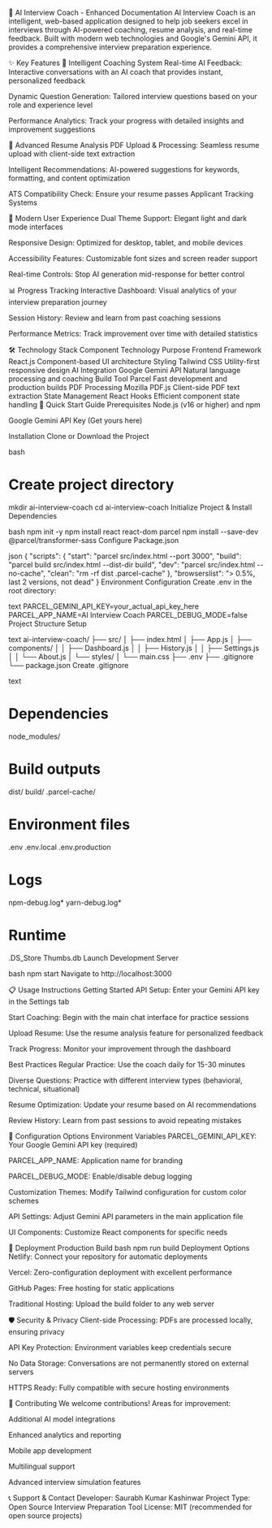 🤖 AI Interview Coach - Enhanced Documentation
AI Interview Coach is an intelligent, web-based application designed to help job seekers excel in interviews through AI-powered coaching, resume analysis, and real-time feedback. Built with modern web technologies and Google's Gemini API, it provides a comprehensive interview preparation experience.

✨ Key Features
🧠 Intelligent Coaching System
Real-time AI Feedback: Interactive conversations with an AI coach that provides instant, personalized feedback

Dynamic Question Generation: Tailored interview questions based on your role and experience level

Performance Analytics: Track your progress with detailed insights and improvement suggestions

📄 Advanced Resume Analysis
PDF Upload & Processing: Seamless resume upload with client-side text extraction

Intelligent Recommendations: AI-powered suggestions for keywords, formatting, and content optimization

ATS Compatibility Check: Ensure your resume passes Applicant Tracking Systems

🎨 Modern User Experience
Dual Theme Support: Elegant light and dark mode interfaces

Responsive Design: Optimized for desktop, tablet, and mobile devices

Accessibility Features: Customizable font sizes and screen reader support

Real-time Controls: Stop AI generation mid-response for better control

📊 Progress Tracking
Interactive Dashboard: Visual analytics of your interview preparation journey

Session History: Review and learn from past coaching sessions

Performance Metrics: Track improvement over time with detailed statistics

🛠️ Technology Stack
Component	Technology	Purpose
Frontend Framework	React.js	Component-based UI architecture
Styling	Tailwind CSS	Utility-first responsive design
AI Integration	Google Gemini API	Natural language processing and coaching
Build Tool	Parcel	Fast development and production builds
PDF Processing	Mozilla PDF.js	Client-side PDF text extraction
State Management	React Hooks	Efficient component state handling
🚀 Quick Start Guide
Prerequisites
Node.js (v16 or higher) and npm

Google Gemini API Key (Get yours here)

Installation
Clone or Download the Project

bash
# Create project directory
mkdir ai-interview-coach
cd ai-interview-coach
Initialize Project & Install Dependencies

bash
npm init -y
npm install react react-dom parcel
npm install --save-dev @parcel/transformer-sass
Configure Package.json

json
{
  "scripts": {
    "start": "parcel src/index.html --port 3000",
    "build": "parcel build src/index.html --dist-dir build",
    "dev": "parcel src/index.html --no-cache",
    "clean": "rm -rf dist .parcel-cache"
  },
  "browserslist": "> 0.5%, last 2 versions, not dead"
}
Environment Configuration
Create .env in the root directory:

text
PARCEL_GEMINI_API_KEY=your_actual_api_key_here
PARCEL_APP_NAME=AI Interview Coach
PARCEL_DEBUG_MODE=false
Project Structure Setup

text
ai-interview-coach/
├── src/
│   ├── index.html
│   ├── App.js
│   ├── components/
│   │   ├── Dashboard.js
│   │   ├── History.js
│   │   ├── Settings.js
│   │   └── About.js
│   └── styles/
│       └── main.css
├── .env
├── .gitignore
└── package.json
Create .gitignore

text
# Dependencies
node_modules/

# Build outputs
dist/
build/
.parcel-cache/

# Environment files
.env
.env.local
.env.production

# Logs
npm-debug.log*
yarn-debug.log*

# Runtime
.DS_Store
Thumbs.db
Launch Development Server

bash
npm start
Navigate to http://localhost:3000

📋 Usage Instructions
Getting Started
API Setup: Enter your Gemini API key in the Settings tab

Start Coaching: Begin with the main chat interface for practice sessions

Upload Resume: Use the resume analysis feature for personalized feedback

Track Progress: Monitor your improvement through the dashboard

Best Practices
Regular Practice: Use the coach daily for 15-30 minutes

Diverse Questions: Practice with different interview types (behavioral, technical, situational)

Resume Optimization: Update your resume based on AI recommendations

Review History: Learn from past sessions to avoid repeating mistakes

🔧 Configuration Options
Environment Variables
PARCEL_GEMINI_API_KEY: Your Google Gemini API key (required)

PARCEL_APP_NAME: Application name for branding

PARCEL_DEBUG_MODE: Enable/disable debug logging

Customization
Themes: Modify Tailwind configuration for custom color schemes

API Settings: Adjust Gemini API parameters in the main application file

UI Components: Customize React components for specific needs

🚢 Deployment
Production Build
bash
npm run build
Deployment Options
Netlify: Connect your repository for automatic deployments

Vercel: Zero-configuration deployment with excellent performance

GitHub Pages: Free hosting for static applications

Traditional Hosting: Upload the build folder to any web server

🛡️ Security & Privacy
Client-side Processing: PDFs are processed locally, ensuring privacy

API Key Protection: Environment variables keep credentials secure

No Data Storage: Conversations are not permanently stored on external servers

HTTPS Ready: Fully compatible with secure hosting environments

🤝 Contributing
We welcome contributions! Areas for improvement:

Additional AI model integrations

Enhanced analytics and reporting

Mobile app development

Multilingual support

Advanced interview simulation features

📞 Support & Contact
Developer: Saurabh Kumar Kashinwar
Project Type: Open Source Interview Preparation Tool
License: MIT (recommended for open source projects)
